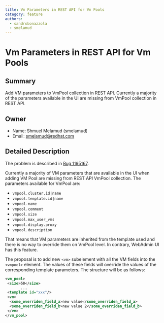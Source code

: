 ```yaml
---
title: Vm Parameters in REST API for Vm Pools
category: feature
authors:
  - sandrobonazzola
  - smelamud
---
```


<!-- TODO: Content review -->

# Vm Parameters in REST API for Vm Pools

## Summary

Add VM parameters to VmPool collection in REST API. Currently a majority of the parameters available in the UI are missing from VmPool collection in REST API.

## Owner

*   Name: Shmuel Melamud (smelamud)
*   Email: <smelamud@redhat.com>

## Detailed Description

The problem is described in [Bug 1195167](https://bugzilla.redhat.com/show_bug.cgi?id=1195167).

Currently a majority of VM parameters that are available in the UI when adding VM Pool are missing from REST API VmPool collection. The parameters available for VmPool are:

*   `vmpool.cluster.id|name`
*   `vmpool.template.id|name`
*   `vmpool.name`
*   `vmpool.comment`
*   `vmpool.size`
*   `vmpool.max_user_vms`
*   `vmpool.display.proxy`
*   `vmpool.description`

That means that VM parameters are inherited from the template used and there is no way to override them on VmPool level. In contrary, WebAdmin UI has this feature.

The proposal is to add new `<vm>` subelement with all the VM fields into the `<vmpool>` element. The values of these fields will override the values of the corresponding template parameters. The structure will be as follows:

```xml
<vm_pool>
 <size>50</size>
       ...
 <template id="xxx"/>
 <vm>
  <some_overriden_field_a>new value</some_overriden_field_a>
  <some_overriden_field_b>new value 2</some_overriden_field_b>
 </vm>
</vm_pool>
```
